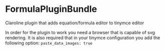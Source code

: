 # FormulaPluginBundle
Claroline plugin that adds equation/formula editor to tinymce editor

In order for the plugin to work you need a browser that is capable of svg rendering.
It is also required that in your tinymce configuration you add the following option:
``paste_data_images: true``

